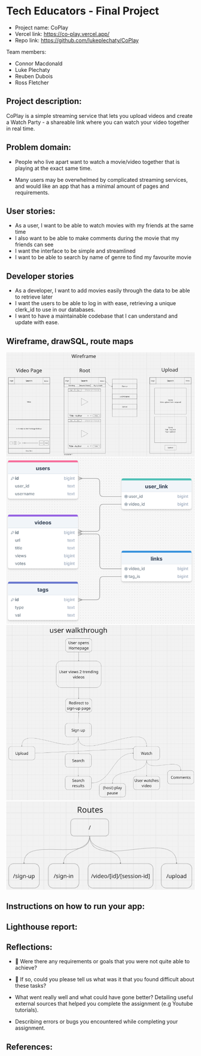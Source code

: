 # Tech Educators - Final Project

- Project name: CoPlay
- Vercel link: https://co-play.vercel.app/
- Repo link: https://github.com/lukeplechaty/CoPlay

Team members:

- Connor Macdonald
- Luke Plechaty
- Reuben Dubois
- Ross Fletcher

## Project description:

CoPlay is a simple streaming service that lets you upload videos and create a Watch Party - a shareable link where you can watch your video together in real time.

## Problem domain:

- People who live apart want to watch a movie/video together that is playing at the exact same time.

- Many users may be overwhelmed by complicated streaming services, and would like an app that has a minimal amount of pages and requirements.

## User stories:

- As a user, I want to be able to watch movies with my friends at the same time
- I also want to be able to make comments during the movie that my friends can see
- I want the interface to be simple and streamlined
- I want to be able to search by name of genre to find my favourite movie

## Developer stories

- As a developer, I want to add movies easily through the data to be able to retrieve later
- I want the users to be able to log in with ease, retrieving a unique clerk_id to use in our databases.
- I want to have a maintainable codebase that I can understand and update with ease.

## Wireframe, drawSQL, route maps

![Wireframe](./images/Screenshot%202025-07-10%20145317.png)
![DrawSQL](./images//Screenshot%202025-07-10%20145207.png)
![UserWalkthrough](./images/Screenshot%202025-07-10%20145250.png)
![RouteMap](./images/Screenshot%202025-07-10%20145231.png)

## Instructions on how to run your app:

## Lighthouse report:

## Reflections:

- 🎯 Were there any requirements or goals that you were not quite able to achieve?

- 🎯 If so, could you please tell us what was it that you found difficult about these tasks?

- What went really well and what could have gone better?
  Detailing useful external sources that helped you complete the assignment (e.g Youtube tutorials).
- Describing errors or bugs you encountered while completing your assignment.

## References:
